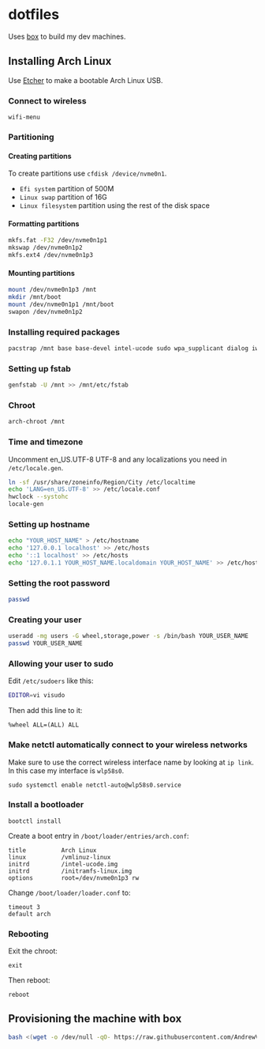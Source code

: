 # dotfiles

Uses [box](https://github.com/AndrewVos/box) to build
my dev machines.

## Installing Arch Linux

Use [Etcher](https://etcher.io/) to make a bootable Arch Linux USB.

### Connect to wireless

`wifi-menu`

### Partitioning

#### Creating partitions

To create partitions use `cfdisk /device/nvme0n1`.

- `Efi system` partition of 500M
- `Linux swap` partition of 16G
- `Linux filesystem` partition using the rest of the disk space

#### Formatting partitions

```bash
mkfs.fat -F32 /dev/nvme0n1p1
mkswap /dev/nvme0n1p2
mkfs.ext4 /dev/nvme0n1p3
```

#### Mounting partitions

```bash
mount /dev/nvme0n1p3 /mnt
mkdir /mnt/boot
mount /dev/nvme0n1p1 /mnt/boot
swapon /dev/nvme0n1p2
```

### Installing required packages

```bash
pacstrap /mnt base base-devel intel-ucode sudo wpa_supplicant dialog iw wpa_actiond alsa-utils
```

### Setting up fstab

```bash
genfstab -U /mnt >> /mnt/etc/fstab
```

### Chroot

```bash
arch-chroot /mnt
```

### Time and timezone

Uncomment en_US.UTF-8 UTF-8 and any localizations you need in `/etc/locale.gen`.

```bash
ln -sf /usr/share/zoneinfo/Region/City /etc/localtime
echo 'LANG=en_US.UTF-8' >> /etc/locale.conf
hwclock --systohc
locale-gen
```

### Setting up hostname

```bash
echo "YOUR_HOST_NAME" > /etc/hostname
echo '127.0.0.1	localhost' >> /etc/hosts
echo '::1 localhost' >> /etc/hosts
echo '127.0.1.1	YOUR_HOST_NAME.localdomain YOUR_HOST_NAME' >> /etc/hosts
```

### Setting the root password

```bash
passwd
```

### Creating your user

```bash
useradd -mg users -G wheel,storage,power -s /bin/bash YOUR_USER_NAME
passwd YOUR_USER_NAME

```

### Allowing your user to sudo

Edit `/etc/sudoers` like this:

```bash
EDITOR=vi visudo
```

Then add this line to it:

```
%wheel ALL=(ALL) ALL
```

### Make netctl automatically connect to your wireless networks

Make sure to use the correct wireless interface name by looking at `ip link`.
In this case my interface is `wlp58s0`.

```
sudo systemctl enable netctl-auto@wlp58s0.service
```

### Install a bootloader

```
bootctl install
```

Create a boot entry in `/boot/loader/entries/arch.conf`:

```
title          Arch Linux
linux          /vmlinuz-linux
initrd         /intel-ucode.img
initrd         /initramfs-linux.img
options        root=/dev/nvme0n1p3 rw
```

Change `/boot/loader/loader.conf` to:

```
timeout 3
default arch
```

### Rebooting

Exit the chroot:

`exit`

Then reboot:

`reboot`

## Provisioning the machine with box

```bash
bash <(wget -o /dev/null -qO- https://raw.githubusercontent.com/AndrewVos/box-vos/master/box.sh)
```
